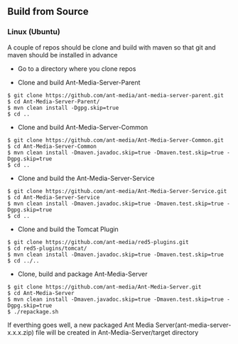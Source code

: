 ## Build from Source

### Linux (Ubuntu)
A couple of repos should be clone and build with maven so that git and maven should be installed in advance

* Go to a directory where you clone repos

* Clone and build Ant-Media-Server-Parent
```
$ git clone https://github.com/ant-media/ant-media-server-parent.git
$ cd Ant-Media-Server-Parent/
$ mvn clean install -Dgpg.skip=true
$ cd ..
```

* Clone and build Ant-Media-Server-Common

```
$ git clone https://github.com/ant-media/Ant-Media-Server-Common.git
$ cd Ant-Media-Server-Common
$ mvn clean install -Dmaven.javadoc.skip=true -Dmaven.test.skip=true -Dgpg.skip=true
$ cd ..
```

* Clone and build the Ant-Media-Server-Service 

```
$ git clone https://github.com/ant-media/Ant-Media-Server-Service.git
$ cd Ant-Media-Server-Service
$ mvn clean install -Dmaven.javadoc.skip=true -Dmaven.test.skip=true -Dgpg.skip=true
$ cd ..
```

* Clone and build the Tomcat Plugin
```
$ git clone https://github.com/ant-media/red5-plugins.git
$ cd red5-plugins/tomcat/
$ mvn clean install -Dmaven.javadoc.skip=true -Dmaven.test.skip=true
$ cd ../..
```



* Clone, build and package Ant-Media-Server
```
$ git clone https://github.com/ant-media/Ant-Media-Server.git
$ cd Ant-Media-Server
$ mvn clean install -Dmaven.javadoc.skip=true -Dmaven.test.skip=true -Dgpg.skip=true
$ ./repackage.sh
```

If everthing goes well, a new packaged Ant Media Server(ant-media-server-x.x.x.zip) file will be created 
in Ant-Media-Server/target directory